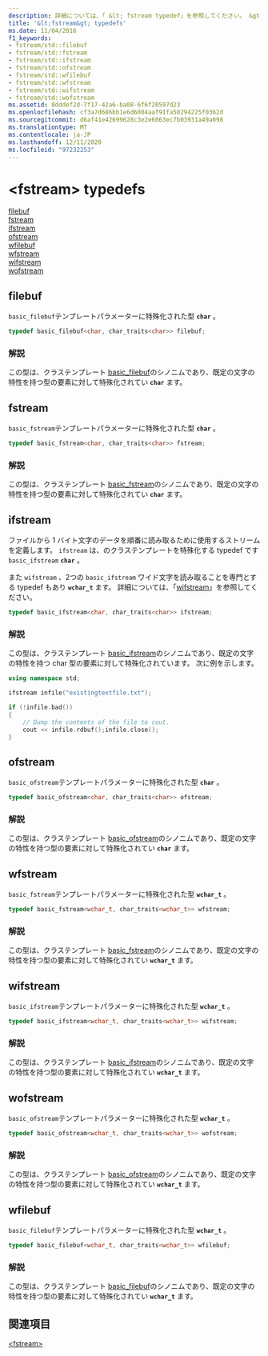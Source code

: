 ```yaml
---
description: 詳細については、「 &lt; fstream typedef」を参照してください。 &gt;
title: '&lt;fstream&gt; typedefs'
ms.date: 11/04/2016
f1_keywords:
- fstream/std::filebuf
- fstream/std::fstream
- fstream/std::ifstream
- fstream/std::ofstream
- fstream/std::wfilebuf
- fstream/std::wfstream
- fstream/std::wifstream
- fstream/std::wofstream
ms.assetid: 8dddef2d-7f17-42a6-ba08-6f6f20597d23
ms.openlocfilehash: cf3a7d686bb1e6d6004aaf91fa50294225f0362d
ms.sourcegitcommit: d6af41e42699628c3e2e6063ec7b03931a49a098
ms.translationtype: MT
ms.contentlocale: ja-JP
ms.lasthandoff: 12/11/2020
ms.locfileid: "97232253"
---
```

# <a name="ltfstreamgt-typedefs"></a>&lt;fstream&gt; typedefs

[filebuf](#filebuf)\
[fstream](#fstream)\
[ifstream](#ifstream)\
[ofstream](#ofstream)\
[wfilebuf](#wfilebuf)\
[wfstream](#wfstream)\
[wifstream](#wifstream)\
[wofstream](#wofstream)

## <a name="filebuf"></a><a name="filebuf"></a> filebuf

`basic_filebuf`テンプレートパラメーターに特殊化された型 **`char`** 。

```cpp
typedef basic_filebuf<char, char_traits<char>> filebuf;
```

### <a name="remarks"></a>解説

この型は、クラステンプレート [basic_filebuf](../standard-library/basic-filebuf-class.md)のシノニムであり、既定の文字の特性を持つ型の要素に対して特殊化されてい **`char`** ます。

## <a name="fstream"></a><a name="fstream"></a> fstream

`basic_fstream`テンプレートパラメーターに特殊化された型 **`char`** 。

```cpp
typedef basic_fstream<char, char_traits<char>> fstream;
```

### <a name="remarks"></a>解説

この型は、クラステンプレート [basic_fstream](../standard-library/basic-fstream-class.md)のシノニムであり、既定の文字の特性を持つ型の要素に対して特殊化されてい **`char`** ます。

## <a name="ifstream"></a><a name="ifstream"></a> ifstream

ファイルから 1 バイト文字のデータを順番に読み取るために使用するストリームを定義します。 `ifstream` は、のクラステンプレートを特殊化する typedef です `basic_ifstream` **`char`** 。

また `wifstream` 、2つの `basic_ifstream` ワイド文字を読み取ることを専門とする typedef もあり **`wchar_t`** ます。 詳細については、「[wifstream](../standard-library/fstream-typedefs.md#wifstream)」を参照してください。

```cpp
typedef basic_ifstream<char, char_traits<char>> ifstream;
```

### <a name="remarks"></a>解説

この型は、クラステンプレート [basic_ifstream](../standard-library/basic-ifstream-class.md)のシノニムであり、既定の文字の特性を持つ char 型の要素に対して特殊化されています。 次に例を示します。

```cpp
using namespace std;

ifstream infile("existingtextfile.txt");

if (!infile.bad())
{
    // Dump the contents of the file to cout.
    cout << infile.rdbuf();infile.close();
}
```

## <a name="ofstream"></a><a name="ofstream"></a> ofstream

`basic_ofstream`テンプレートパラメーターに特殊化された型 **`char`** 。

```cpp
typedef basic_ofstream<char, char_traits<char>> ofstream;
```

### <a name="remarks"></a>解説

この型は、クラステンプレート [basic_ofstream](../standard-library/basic-ofstream-class.md)のシノニムであり、既定の文字の特性を持つ型の要素に対して特殊化されてい **`char`** ます。

## <a name="wfstream"></a><a name="wfstream"></a> wfstream

`basic_fstream`テンプレートパラメーターに特殊化された型 **`wchar_t`** 。

```cpp
typedef basic_fstream<wchar_t, char_traits<wchar_t>> wfstream;
```

### <a name="remarks"></a>解説

この型は、クラステンプレート [basic_fstream](../standard-library/basic-fstream-class.md)のシノニムであり、既定の文字の特性を持つ型の要素に対して特殊化されてい **`wchar_t`** ます。

## <a name="wifstream"></a><a name="wifstream"></a> wifstream

`basic_ifstream`テンプレートパラメーターに特殊化された型 **`wchar_t`** 。

```cpp
typedef basic_ifstream<wchar_t, char_traits<wchar_t>> wifstream;
```

### <a name="remarks"></a>解説

この型は、クラステンプレート [basic_ifstream](../standard-library/basic-ifstream-class.md)のシノニムであり、既定の文字の特性を持つ型の要素に対して特殊化されてい **`wchar_t`** ます。

## <a name="wofstream"></a><a name="wofstream"></a> wofstream

`basic_ofstream`テンプレートパラメーターに特殊化された型 **`wchar_t`** 。

```cpp
typedef basic_ofstream<wchar_t, char_traits<wchar_t>> wofstream;
```

### <a name="remarks"></a>解説

この型は、クラステンプレート [basic_ofstream](../standard-library/basic-ofstream-class.md)のシノニムであり、既定の文字の特性を持つ型の要素に対して特殊化されてい **`wchar_t`** ます。

## <a name="wfilebuf"></a><a name="wfilebuf"></a> wfilebuf

`basic_filebuf`テンプレートパラメーターに特殊化された型 **`wchar_t`** 。

```cpp
typedef basic_filebuf<wchar_t, char_traits<wchar_t>> wfilebuf;
```

### <a name="remarks"></a>解説

この型は、クラステンプレート [basic_filebuf](../standard-library/basic-filebuf-class.md)のシノニムであり、既定の文字の特性を持つ型の要素に対して特殊化されてい **`wchar_t`** ます。

## <a name="see-also"></a>関連項目

[\<fstream>](../standard-library/fstream.md)
